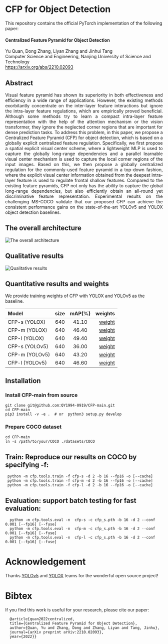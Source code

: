 # CFP for Object Detection

This repository contains the official PyTorch implementation of the following paper:

#### Centralized Feature Pyramid for Object Detection  

Yu Quan,  Dong Zhang, Liyan Zhang and Jinhui Tang  
Computer Science and Engineering, Nanjing University of Science and Technology   
https://arxiv.org/abs/2210.02093

## Abstract 
<p align="justify">
Visual feature pyramid has shown its superiority in both effectiveness and efficiency in a wide range of applications. However, the existing methods exorbitantly concentrate on the inter-layer feature interactions but ignore the intra-layer feature regulations, which are empirically proved beneficial. Although some methods try to learn a compact intra-layer feature representation with the help of the attention mechanism or the vision transformer, they ignore the neglected corner regions that are important for dense prediction tasks. To address this problem, in this paper, we propose a Centralized Feature Pyramid (CFP) for object detection, which is based on a globally explicit centralized feature regulation. Specifically, we first propose a spatial explicit visual center scheme, where a lightweight MLP is used to capture the globally long-range dependencies and a parallel learnable visual center mechanism is used to capture the local corner regions of the input images. Based on this, we then propose a globally centralized regulation for the commonly-used feature pyramid in a top-down fashion, where the explicit visual center information obtained from the deepest intra-layer feature is used to regulate frontal shallow features. Compared to the existing feature pyramids, CFP not only has the ability to capture the global long-range dependencies, but also efficiently obtain an all-round yet discriminative feature representation. Experimental results on the challenging MS-COCO validate that our proposed CFP can achieve the consistent performance gains on the state-of-the-art YOLOv5 and YOLOX object detection baselines.  

## The overall architecture
![The overall architecture](https://github.com/QY1994-0919/CFP-master/blob/main/assets/overall.png)<br>

## Qualitative results
![Qualitative results](https://github.com/QY1994-0919/CFPNet/blob/main/assets/results.png)<br>

## Quantitative results and weights<br>
We provide training weights of CFP with YOLOX and YOLOv5 as the baseline.<br>
 
| Model | size | mAP(%) | weights |
| :--- | :---: | :---: | ---: |
| CFP-s (YOLOX)| 640 | 41.10 | [weight](https://pan.baidu.com/disk/main#/index?category=all&path=%2FCFP-main%2Fweights) | 
| CFP-m (YOLOX)| 640 | 46.40 | [weight](https://pan.baidu.com/disk/main#/index?category=all&path=%2FCFP-main%2Fweights) |
| CFP-l (YOLOX)| 640 | 49.40 | [weight](https://pan.baidu.com/disk/main#/index?category=all&path=%2FCFP-main%2Fweights) | 
| CFP-s (YOLOv5)| 640 | 36.00 | [weight](https://pan.baidu.com/disk/main#/index?category=all&path=%2FCFP-main%2Fweights) | 
| CFP-m (YOLOv5)| 640 | 43.20 | [weight](https://pan.baidu.com/disk/main#/index?category=all&path=%2FCFP-main%2Fweights) |
| CFP-l (YOLOv5)| 640 | 46.60 | [weight](https://pan.baidu.com/disk/main#/index?category=all&path=%2FCFP-main%2Fweights) | 

## Installation<br>
  ### Install CFP-main from source<br>
  
  	git clone git@github.com:QY1994-0919/CFP-main.git         
    cd CFP-main    
    pip3 install -v -e .  # or  python3 setup.py develop   
   
  ### Prepare COCO dataset<br>

    cd CFP-main   
    ln -s /path/to/your/COCO ./datasets/COCO   
    
## Train: Reproduce our results on COCO by specifying -f:<br>

     python -m cfp.tools.train -f cfp-s -d 2 -b 16 --fp16 -o [--cache]
     python -m cfp.tools.train -f cfp-m -d 2 -b 16 --fp16 -o [--cache]
     python -m cfp.tools.train -f cfp-l -d 2 -b 16 --fp16 -o [--cache]
                                                                   
## Evaluation: support batch testing for fast evaluation:<br>
                                  
      python -m cfp.tools.eval -n  cfp-s -c cfp_s.pth -b 16 -d 2 --conf 0.001 [--fp16] [--fuse]
      python -m cfp.tools.eval -n  cfp-m -c cfp_s.pth -b 16 -d 2 --conf 0.001 [--fp16] [--fuse]
      python -m cfp.tools.eval -n  cfp-l -c cfp_s.pth -b 16 -d 2 --conf 0.001 [--fp16] [--fuse]
                            

# Acknowledgement<br>
 Thanks [YOLOv5](https://github.com/ultralytics/yolov5) and [YOLOX](https://arxiv.org/abs/2107.08430) teams for the wonderful open source project!

# Bibtex
If you find this work is useful for your research, please cite our paper:<br>


      @article{quan2022centralized,
      title={Centralized Feature Pyramid for Object Detection},
      author={Quan, Yu and Zhang, Dong and Zhang, Liyan and Tang, Jinhu},
      journal={arXiv preprint arXiv:2210.02093},
      year={2022}}

